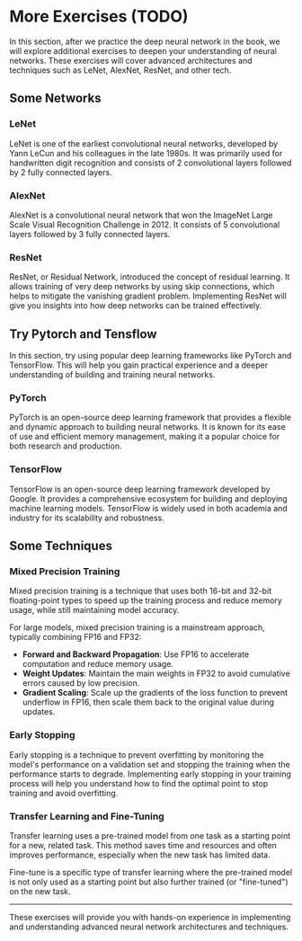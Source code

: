 # More Exercises (TODO)

In this section, after we practice the deep neural network in the book,
we will explore additional exercises to deepen your understanding of
neural networks. These exercises will cover advanced architectures and
techniques such as LeNet, AlexNet, ResNet, and other tech.

## Some Networks

### LeNet
LeNet is one of the earliest convolutional neural networks, developed by
Yann LeCun and his colleagues in the late 1980s. It was primarily used for
handwritten digit recognition and consists of 2 convolutional layers followed
by 2 fully connected layers.

### AlexNet
AlexNet is a convolutional neural network that won the ImageNet Large Scale
Visual Recognition Challenge in 2012. It consists of 5 convolutional layers
followed by 3 fully connected layers.

### ResNet
ResNet, or Residual Network, introduced the concept of residual learning.
It allows training of very deep networks by using skip connections, which helps
to mitigate the vanishing gradient problem. Implementing ResNet will give you
insights into how deep networks can be trained effectively.

## Try Pytorch and Tensflow
In this section, try using popular deep learning frameworks like PyTorch
and TensorFlow. This will help you gain practical experience and a deeper understanding
of building and training neural networks.

### PyTorch
PyTorch is an open-source deep learning framework that provides a flexible and
dynamic approach to building neural networks. It is known for its ease of use
and efficient memory management, making it a popular choice for both research
and production.

### TensorFlow
TensorFlow is an open-source deep learning framework developed by Google. It
provides a comprehensive ecosystem for building and deploying machine learning
models. TensorFlow is widely used in both academia and industry for its
scalability and robustness.

## Some Techniques

### Mixed Precision Training
Mixed precision training is a technique that uses both 16-bit and 32-bit
floating-point types to speed up the training process and reduce memory usage,
while still maintaining model accuracy.

For large models, mixed precision training is a mainstream
approach, typically combining FP16 and FP32:
- **Forward and Backward Propagation**: Use FP16 to accelerate computation and
reduce memory usage.
- **Weight Updates**: Maintain the main weights in FP32 to avoid cumulative
errors caused by low precision.
- **Gradient Scaling**: Scale up the gradients of the loss function to prevent
underflow in FP16, then scale them back to the original value during updates.

### Early Stopping
Early stopping is a technique to prevent overfitting by monitoring the model's
performance on a validation set and stopping the training when the performance
starts to degrade. Implementing early stopping in your training process will
help you understand how to find the optimal point to stop training and avoid
overfitting.

### Transfer Learning and Fine-Tuning
Transfer learning uses a pre-trained model from one task as a starting point
for a new, related task. This method saves time and resources and often
improves performance, especially when the new task has limited data.

Fine-tune is a specific type of transfer learning where the pre-trained model is not only used as a starting point but also further trained (or "fine-tuned") on the new task.

---
These exercises will provide you with hands-on experience in implementing and
understanding advanced neural network architectures and techniques.
